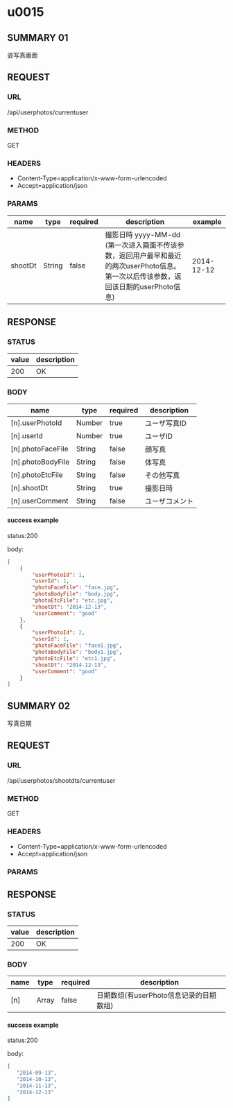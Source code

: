 # u0015

## SUMMARY 01

姿写真画面

## REQUEST

### URL

/api/userphotos/currentuser

### METHOD

GET

### HEADERS

* Content-Type=application/x-www-form-urlencoded
* Accept=application/json

### PARAMS

| name | type | required | description | example |
|----- | -----| ----- | ----- | -----|
| shootDt | String | false | 撮影日時 yyyy-MM-dd (第一次进入画面不传该参数，返回用户最早和最近的两次userPhoto信息。第一次以后传该参数，返回该日期的userPhoto信息) | 2014-12-12 |

## RESPONSE

### STATUS

| value | description |
| ----- | -----|
| 200 | OK |

### BODY

| name | type  | required | description |
| ----- | -----| ----- | ----- |
| [n].userPhotoId | Number | true  | ユーザ写真ID |
| [n].userId | Number | true  | ユーザID  |
| [n].photoFaceFile | String | false  | 顔写真  |
| [n].photoBodyFile | String | false  | 体写真  |
| [n].photoEtcFile | String | false  | その他写真  |
| [n].shootDt | String | true  | 撮影日時  |
| [n].userComment | String | false  | ユーザコメント |
											
#### success example

status:200

body:
```json
[
    {
        "userPhotoId": 1,
        "userId": 1,
        "photoFaceFile": "face.jpg",
        "photoBodyFile": "body.jpg",
        "photoEtcFile": "etc.jpg",
        "shootDt": "2014-12-13",
        "userComment": "good"
    },
    {
        "userPhotoId": 2,
        "userId": 1,
        "photoFaceFile": "face1.jpg",
        "photoBodyFile": "body1.jpg",
        "photoEtcFile": "etc1.jpg",
        "shootDt": "2014-12-13",
        "userComment": "good"
    }
]
```
## SUMMARY 02

写真日期

## REQUEST

### URL

/api/userphotos/shootdts/currentuser

### METHOD

GET

### HEADERS

* Content-Type=application/x-www-form-urlencoded
* Accept=application/json

### PARAMS

## RESPONSE

### STATUS

| value | description |
| ----- | -----|
| 200 | OK |

### BODY

| name | type  | required | description |
| ----- | -----| ----- | ----- |
| [n] | Array | false  | 日期数组(有userPhoto信息记录的日期数组) |

											
#### success example

status:200

body:
```json
[
   "2014-09-13",
   "2014-10-13",
   "2014-11-13",
   "2014-12-13"
]
```

